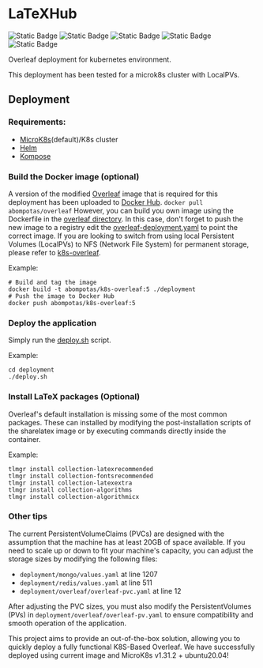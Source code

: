 # LaTeXHub
![Static Badge](https://img.shields.io/badge/Overleaf-green)
![Static Badge](https://img.shields.io/badge/Kubernetes-blue)
![Static Badge](https://img.shields.io/badge/MicroK8s-yellow)
![Static Badge](https://img.shields.io/badge/Helm-purple)
![Static Badge](https://img.shields.io/badge/Docker-blue)

Overleaf deployment for kubernetes environment. 

This deployment has been tested for a microk8s cluster with LocalPVs. 

## Deployment

### Requirements:

- [MicroK8s](https://microk8s.io)(default)/K8s cluster 
- [Helm](https://helm.sh)
- [Kompose](https://kompose.io)

### Build the Docker image (optional)

A version of the modified [Overleaf](https://github.com/overleaf/overleaf) image that is required for this deployment
has been uploaded to [Docker Hub](https://hub.docker.com/r/abompotas/overleaf).
```docker pull abompotas/overleaf```
However, you can build you own image using the Dockerfile in the [overleaf directory](/overleaf). 
In this case, don't forget to push the new image to a registry edit the 
[overleaf-deployment.yaml](/deployment/overleaf/overleaf-deployment.yaml) to point the correct image.
If you are looking to switch from using local Persistent Volumes (LocalPVs) to NFS (Network File System) for permanent storage, please refer to [k8s-overleaf](https://github.com/abompotas/k8s-overleaf).

Example:
```
# Build and tag the image
docker build -t abompotas/k8s-overleaf:5 ./deployment
# Push the image to Docker Hub
docker push abompotas/k8s-overleaf:5
```

### Deploy the application

Simply run the [deploy.sh](/deployment/deploy.sh) script. 

Example:
```
cd deployment
./deploy.sh
```

### Install LaTeX packages (Optional)

Overleaf's default installation is missing some of the most common packages. These can installed by modifying the 
post-installation scripts of the sharelatex image or by executing commands directly inside the container.

Example:
```
tlmgr install collection-latexrecommended
tlmgr install collection-fontsrecommended
tlmgr install collection-latexextra
tlmgr install collection-algorithms
tlmgr install collection-algorithmicx
```


### Other tips
The current PersistentVolumeClaims (PVCs) are designed with the assumption that the machine has at least 20GB of space available. If you need to scale up or down to fit your machine's capacity, you can adjust the storage sizes by modifying the following files:

- `deployment/mongo/values.yaml` at line 1207
- `deployment/redis/values.yaml` at line 511
- `deployment/overleaf/overleaf-pvc.yaml` at line 12

After adjusting the PVC sizes, you must also modify the PersistentVolumes (PVs) in `deployment/overleaf/overleaf-pv.yaml` to ensure compatibility and smooth operation of the application.

This project aims to provide an out-of-the-box solution, allowing you to quickly deploy a fully functional K8S-Based Overleaf. We have successfully deployed using current image and MicroK8s v1.31.2 + ubuntu20.04!
